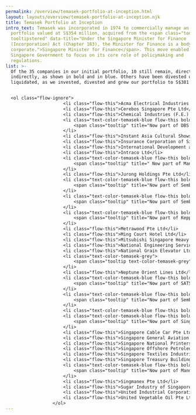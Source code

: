 ```yaml
---
permalink: /overview/temasek-portfolio-at-inception.html
layout: layouts/overview/temasek-portfolio-at-inception.njk
title: Temasek Portfolio at Inception
intro_text: Temasek was incorporated in 1974 to commercially manage an initial
  portfolio valued at S$354 million, acquired from the <span class="tooltip
  tooltipstered" data-title="Under the Singapore Minister for Finance
  (Incorporation) Act (Chapter 183), the Minister for Finance is a body
  corporate.">Singapore Minister for Finance</span>. This move enabled the
  Singapore Government to focus on its core role of policymaking and
  regulations.
list: >-
  Of the 35 companies in our initial portfolio, 10 still remain, directly or
  indirectly, as shown in bold and in blue. Others have been divested or
  liquidated, as we invested, divested and grew our portfolio to S$381 billion.


  <ol class="flow-ignore">
                      <li class="flow-this">Acma Electrical Industries Ltd</li>
                      <li class="flow-this">Cerebos Singapore Pte Ltd</li>
                      <li class="flow-this">Chemical Industries (F.E.) Ltd</li>
                      <li class="text-color-temasek-blue flow-this bold">
                          <span class="tooltip" title="Now part of DBS Group Holdings Ltd." data-title="Now part of DBS Group Holdings Ltd.">Development Bank of Singapore Ltd</span>
                      </li>
                      <li class="flow-this">Instant Asia Cultural Shows Pte Ltd</li>
                      <li class="flow-this">Insurance Corporation of Singapore Ltd</li>
                      <li class="flow-this">International Development and Construction Corporation</li>
                      <li class="flow-this">Intraco Ltd</li>
                      <li class="text-color-temasek-blue flow-this bold">
                          <span class="tooltip" title=" Now part of Mandai Park Holdings Pte. Ltd." data-title="Now part of Mandai Park Holdings Pte. Ltd.">Jurong Bird Park Pte Ltd</span>
                      </li>
                      <li class="flow-this">Jurong Holdings Pte Ltd</li>
                      <li class="text-color-temasek-blue flow-this bold">
                          <span class="tooltip" title="Now part of Sembcorp Marine Ltd." data-title="Now part of Sembcorp Marine Ltd.">Jurong Shipbuilders Pte Ltd</span>
                      </li>
                      <li class="text-color-temasek-blue flow-this bold">
                          <span class="tooltip" title="Now part of Sembcorp Marine Ltd." data-title="Now part of Sembcorp Marine Ltd.">Jurong Shipyard Pte Ltd</span>
                      </li>
                      <li class="text-color-temasek-blue flow-this bold">
                          <span class="tooltip" title="Now part of Keppel Corporation Limited." data-title="Now part of Keppel Corporation Limited.">Keppel Shipyard Ltd</span>
                      </li>
                      <li class="flow-this">Metrawood Pte Ltd</li>
                      <li class="flow-this">Ming Court Hotel Ltd</li>
                      <li class="flow-this">Mitsubishi Singapore Heavy Industries Pte Ltd</li>
                      <li class="flow-this">National Engineering Services Pte Ltd</li>
                      <li class="flow-this">National Grain Elevator Ltd</li>
                      <li class="text-color-temasek-grey">
                          <span class="tooltip text-color-temasek-grey" title="Formed to produce iron and steel in Singapore, NatSteel (formerly known as National Iron & Steel Mills Ltd) was first divested in 1986. Temasek reinvested in NatSteel in 1998 in support of their investment in Brazil. Temasek divested NatSteel in 2002 when NatSteel initiated a sale process." data-title="Formed to produce iron and steel in Singapore, NatSteel (formerly known as National Iron & Steel Mills Ltd) was first divested in 1986. Temasek reinvested in NatSteel in 1998 in support of their investment in Brazil. Temasek divested NatSteel in 2002 when NatSteel initiated a sale process.">National Iron &amp; Steel Mills Ltd</span>
                      </li>
                      <li class="flow-this">Neptune Orient Lines Ltd</li>
                      <li class="text-color-temasek-blue flow-this bold">
                          <span class="tooltip" title="Now part of SATS Ltd., a catering and airport services company. Formerly known as Primary Industries Enterprises Pte Ltd." data-title="Now part of SATS Ltd., a catering and airport services company. Formerly known as Primary Industries Enterprises Pte Ltd.">Primary Industries Pte Ltd</span>
                      </li>
                      <li class="text-color-temasek-blue flow-this bold">
                          <span class="tooltip" title="Now part of Sembcorp Industries Ltd." data-title="Now part of Sembcorp Industries Ltd.">Sembawang Holdings Pte Ltd</span>
                      </li>
                      <li class="text-color-temasek-blue flow-this bold">Singapore Airlines Limited</li>
                      <li class="text-color-temasek-blue flow-this bold">
                          <span class="tooltip" title="Now part of Singapore Airlines Limited. Formerly known as Singapore Airport Duty-Free Emporium Pte. Ltd." data-title="Now part of Singapore Airlines Limited. Formerly known as Singapore Airport Duty-Free Emporium Pte. Ltd.">KrisShop Pte. Ltd.</span>
                      </li>
                      <li class="flow-this">Singapore Cable Car Pte Ltd</li>
                      <li class="flow-this">Singapore General Aviation Service Company Pte Ltd</li>
                      <li class="flow-this">Singapore National Printers Pte Ltd</li>
                      <li class="flow-this">Singapore Offshore Petroleum Services Pte Ltd</li>
                      <li class="flow-this">Singapore Textiles Industries Ltd</li>
                      <li class="flow-this">Singapore Treasury Building Pte Ltd</li>
                      <li class="text-color-temasek-blue flow-this bold">
                          <span class="tooltip" title="Now part of Mandai Park Holdings Pte. Ltd." data-title="Now part of Mandai Park Holdings Pte. Ltd.">Singapore Zoological Gardens</span>
                      </li>
                      <li class="flow-this">Singmanex Pte Ltd</li>
                      <li class="flow-this">Sugar Industry of Singapore Ltd</li>
                      <li class="flow-this">United Industrial Corporation Ltd</li>
                      <li class="flow-this">United Vegetable Oil Pte Ltd</li>
                  </ol>
---
```


